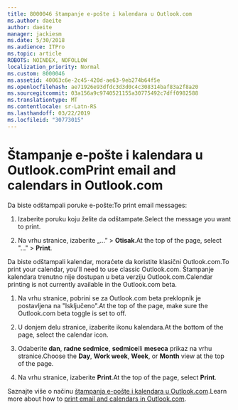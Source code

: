 ```yaml
---
title: 8000046 štampanje e-pošte i kalendara u Outlook.com
ms.author: daeite
author: daeite
manager: jackiesm
ms.date: 5/30/2018
ms.audience: ITPro
ms.topic: article
ROBOTS: NOINDEX, NOFOLLOW
localization_priority: Normal
ms.custom: 8000046
ms.assetid: 40063c6e-2c45-420d-ae63-9eb274b64f5e
ms.openlocfilehash: ae71926e93dfdc3d3d0c4c308314baf83a2f8a20
ms.sourcegitcommit: 03a156a9c9740521155a30775492c7dff0982588
ms.translationtype: MT
ms.contentlocale: sr-Latn-RS
ms.lasthandoff: 03/22/2019
ms.locfileid: "30773015"
---
```

# <a name="print-email-and-calendars-in-outlookcom"></a><span data-ttu-id="6bbe1-102">Štampanje e-pošte i kalendara u Outlook.com</span><span class="sxs-lookup"><span data-stu-id="6bbe1-102">Print email and calendars in Outlook.com</span></span>

<span data-ttu-id="6bbe1-103">Da biste odštampali poruke e-pošte:</span><span class="sxs-lookup"><span data-stu-id="6bbe1-103">To print email messages:</span></span>
  
1. <span data-ttu-id="6bbe1-104">Izaberite poruku koju želite da odštampate.</span><span class="sxs-lookup"><span data-stu-id="6bbe1-104">Select the message you want to print.</span></span>
    
2. <span data-ttu-id="6bbe1-105">Na vrhu stranice, izaberite „...” \> **Otisak**.</span><span class="sxs-lookup"><span data-stu-id="6bbe1-105">At the top of the page, select "..." \> **Print**.</span></span> 
    
<span data-ttu-id="6bbe1-106">Da biste odštampali kalendar, moraćete da koristite klasični Outlook.com.</span><span class="sxs-lookup"><span data-stu-id="6bbe1-106">To print your calendar, you'll need to use classic Outlook.com.</span></span> <span data-ttu-id="6bbe1-107">Štampanje kalendara trenutno nije dostupan u beta verziju Outlook.com.</span><span class="sxs-lookup"><span data-stu-id="6bbe1-107">Calendar printing is not currently available in the Outlook.com beta.</span></span>
  
1. <span data-ttu-id="6bbe1-108">Na vrhu stranice, pobrini se za Outlook.com beta preklopnik je postavljena na "Isključeno".</span><span class="sxs-lookup"><span data-stu-id="6bbe1-108">At the top of the page, make sure the Outlook.com beta toggle is set to off.</span></span>
    
2. <span data-ttu-id="6bbe1-109">U donjem delu stranice, izaberite ikonu kalendara.</span><span class="sxs-lookup"><span data-stu-id="6bbe1-109">At the bottom of the page, select the calendar icon.</span></span>
    
3. <span data-ttu-id="6bbe1-110">Odaberite **dan**, **radne sedmice**, **sedmice**ili **meseca** prikaz na vrhu stranice.</span><span class="sxs-lookup"><span data-stu-id="6bbe1-110">Choose the **Day**, **Work week**, **Week**, or **Month** view at the top of the page.</span></span> 
    
4. <span data-ttu-id="6bbe1-111">Na vrhu stranice, izaberite **Print**.</span><span class="sxs-lookup"><span data-stu-id="6bbe1-111">At the top of the page, select **Print**.</span></span> 
    
<span data-ttu-id="6bbe1-112">Saznajte više o načinu [štampanja e-pošte i kalendara u Outlook.com](https://go.microsoft.com/fwlink/p/?linkid=2001208&amp;clcid=0x409).</span><span class="sxs-lookup"><span data-stu-id="6bbe1-112">Learn more about how to [print email and calendars in Outlook.com](https://go.microsoft.com/fwlink/p/?linkid=2001208&amp;clcid=0x409).</span></span>
  

